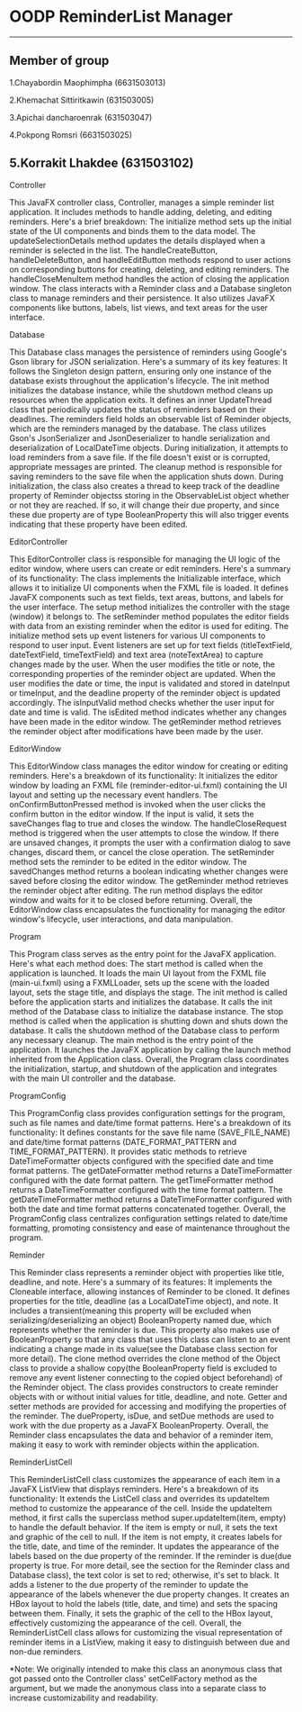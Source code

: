 # OODP ReminderList Manager
-------------------------------------------
Member of group
-------------------------------------------
1.Chayabordin Maophimpha (6631503013)

2.Khemachat Sittiritkawin (631503005)

3.Apichai dancharoenrak (631503047)

4.Pokpong Romsri (6631503025)

5.Korrakit Lhakdee (631503102)
-------------------------------------------


Controller

This JavaFX controller class, Controller, manages a simple reminder list application. It includes methods to handle adding, deleting, and editing reminders. Here's a brief breakdown:
The initialize method sets up the initial state of the UI components and binds them to the data model.
The updateSelectionDetails method updates the details displayed when a reminder is selected in the list.
The handleCreateButton, handleDeleteButton, and handleEditButton methods respond to user actions on corresponding buttons for creating, deleting, and editing reminders.
The handleCloseMenuItem method handles the action of closing the application window.
The class interacts with a Reminder class and a Database singleton class to manage reminders and their persistence. It also utilizes JavaFX components like buttons, labels, list views, and text areas for the user interface.


Database

This Database class manages the persistence of reminders using Google's Gson library for JSON serialization. Here's a summary of its key features:
It follows the Singleton design pattern, ensuring only one instance of the database exists throughout the application's lifecycle.
The init method initializes the database instance, while the shutdown method cleans up resources when the application exits.
It defines an inner UpdateThread class that periodically updates the status of reminders based on their deadlines.
The reminders field holds an observable list of Reminder objects, which are the reminders managed by the database.
The class utilizes Gson's JsonSerializer and JsonDeserializer to handle serialization and deserialization of LocalDateTime objects.
During initialization, it attempts to load reminders from a save file. If the file doesn't exist or is corrupted, appropriate messages are printed.
The cleanup method is responsible for saving reminders to the save file when the application shuts down.
During initialization, the class also creates a thread to keep track of the deadline property of Reminder objectss storing in the ObservableList object whether or not they are reached. If so, it will change their due property, and since these due property are of type BooleanProperty this will also trigger events indicating that these property have been edited.

EditorController

This EditorController class is responsible for managing the UI logic of the editor window, where users can create or edit reminders. Here's a summary of its functionality:
The class implements the Initializable interface, which allows it to initialize UI components when the FXML file is loaded.
It defines JavaFX components such as text fields, text areas, buttons, and labels for the user interface.
The setup method initializes the controller with the stage (window) it belongs to.
The setReminder method populates the editor fields with data from an existing reminder when the editor is used for editing.
The initialize method sets up event listeners for various UI components to respond to user input.
Event listeners are set up for text fields (titleTextField, dateTextField, timeTextField) and text area (noteTextArea) to capture changes made by the user.
When the user modifies the title or note, the corresponding properties of the reminder object are updated.
When the user modifies the date or time, the input is validated and stored in dateInput or timeInput, and the deadline property of the reminder object is updated accordingly.
The isInputValid method checks whether the user input for date and time is valid.
The isEdited method indicates whether any changes have been made in the editor window.
The getReminder method retrieves the reminder object after modifications have been made by the user.


EditorWindow

This EditorWindow class manages the editor window for creating or editing reminders. Here's a breakdown of its functionality:
It initializes the editor window by loading an FXML file (reminder-editor-ui.fxml) containing the UI layout and setting up the necessary event handlers.
The onConfirmButtonPressed method is invoked when the user clicks the confirm button in the editor window. If the input is valid, it sets the saveChanges flag to true and closes the window.
The handleCloseRequest method is triggered when the user attempts to close the window. If there are unsaved changes, it prompts the user with a confirmation dialog to save changes, discard them, or cancel the close operation.
The setReminder method sets the reminder to be edited in the editor window.
The savedChanges method returns a boolean indicating whether changes were saved before closing the editor window.
The getReminder method retrieves the reminder object after editing.
The run method displays the editor window and waits for it to be closed before returning.
Overall, the EditorWindow class encapsulates the functionality for managing the editor window's lifecycle, user interactions, and data manipulation.


Program

This Program class serves as the entry point for the JavaFX application. Here's what each method does:
The start method is called when the application is launched. It loads the main UI layout from the FXML file (main-ui.fxml) using a FXMLLoader, sets up the scene with the loaded layout, sets the stage title, and displays the stage.
The init method is called before the application starts and initializes the database. It calls the init method of the Database class to initialize the database instance.
The stop method is called when the application is shutting down and shuts down the database. It calls the shutdown method of the Database class to perform any necessary cleanup.
The main method is the entry point of the application. It launches the JavaFX application by calling the launch method inherited from the Application class.
Overall, the Program class coordinates the initialization, startup, and shutdown of the application and integrates with the main UI controller and the database.


ProgramConfig

This ProgramConfig class provides configuration settings for the program, such as file names and date/time format patterns. Here's a breakdown of its functionality:
It defines constants for the save file name (SAVE_FILE_NAME) and date/time format patterns (DATE_FORMAT_PATTERN and TIME_FORMAT_PATTERN).
It provides static methods to retrieve DateTimeFormatter objects configured with the specified date and time format patterns.
The getDateFormatter method returns a DateTimeFormatter configured with the date format pattern.
The getTimeFormatter method returns a DateTimeFormatter configured with the time format pattern.
The getDateTimeFormatter method returns a DateTimeFormatter configured with both the date and time format patterns concatenated together.
Overall, the ProgramConfig class centralizes configuration settings related to date/time formatting, promoting consistency and ease of maintenance throughout the program.


Reminder

This Reminder class represents a reminder object with properties like title, deadline, and note. Here's a summary of its features:
It implements the Cloneable interface, allowing instances of Reminder to be cloned.
It defines properties for the title, deadline (as a LocalDateTime object), and note.
It includes a transient(meaning this property will be excluded when serializing/deserializing an object) BooleanProperty named due, which represents whether the reminder is due. This property also makes use of BooleanProperty so that any class that uses this class can listen to an event indicating a change made in its value(see the Database class section for more detail).
The clone method overrides the clone method of the Object class to provide a shallow copy(the BooleanProperty field is excluded to remove any event listener connecting to the copied object beforehand) of the Reminder object.
The class provides constructors to create reminder objects with or without initial values for title, deadline, and note.
Getter and setter methods are provided for accessing and modifying the properties of the reminder.
The dueProperty, isDue, and setDue methods are used to work with the due property as a JavaFX BooleanProperty.
Overall, the Reminder class encapsulates the data and behavior of a reminder item, making it easy to work with reminder objects within the application.

ReminderListCell

This ReminderListCell class customizes the appearance of each item in a JavaFX ListView that displays reminders. Here's a breakdown of its functionality:
It extends the ListCell class and overrides its updateItem method to customize the appearance of the cell.
Inside the updateItem method, it first calls the superclass method super.updateItem(item, empty) to handle the default behavior.
If the item is empty or null, it sets the text and graphic of the cell to null.
If the item is not empty, it creates labels for the title, date, and time of the reminder.
It updates the appearance of the labels based on the due property of the reminder. If the reminder is due(due property is true. For more detail, see the section for the Reminder class and Database class), the text color is set to red; otherwise, it's set to black.
It adds a listener to the due property of the reminder to update the appearance of the labels whenever the due property changes.
It creates an HBox layout to hold the labels (title, date, and time) and sets the spacing between them.
Finally, it sets the graphic of the cell to the HBox layout, effectively customizing the appearance of the cell.
Overall, the ReminderListCell class allows for customizing the visual representation of reminder items in a ListView, making it easy to distinguish between due and non-due reminders.

*Note: We originally intended to make this class an anonymous class that got passed onto the Controller class' setCellFactory method as the argument, but we made the anonymous class into a separate class to increase customizability and readability.
